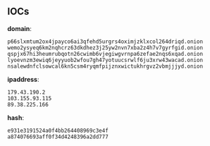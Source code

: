 
## IOCs

__domain__:

```text
p66slxmtum2ox4jpayco6ai3qfehd5urgrs4oximjzklxcol264driqd.onion
wemo2ysyeq6km2nqhcrz63dkdhez3j25yw2nvn7xba2z4h7v7gyrfgid.onion
qspjx67hi3heumrubqotn26cwimb6vjegiwgvrnpa6zefae2nqs6xqad.onion
lyoevnzm3ewiq6jeyyuob2wfou7gh47yotuucsrwlf6ju3xrw43wacad.onion
nsalewdnfclsowcal6kn5csm4ryqmfpijznxwictukhrgvz2vbmjjjyd.onion
```
__ipaddress__:

```text
179.43.190.2
103.155.93.115
89.38.225.166
```
__hash__:

```text
e931e3191524a0f4bb264408969c3e4f
a874076693aff0f34d4248396a2dd777
```